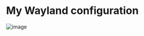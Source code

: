 # My Wayland configuration
![image](https://user-images.githubusercontent.com/10193999/143095217-4a983164-8242-4b13-b7ad-2b151edbed4b.png)

